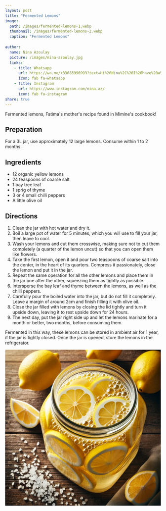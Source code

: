```yaml
---
layout: post
title: "Fermented Lemons"
image:
  path: /images/fermented-lemons-1.webp
  thumbnail: /images/fermented-lemons-2.webp
  caption: "Fermented Lemons"

author:
  name: Nina Azoulay
  picture: /images/nina-azoulay.jpg
  links:
    - title: Whatsapp
      url: https://wa.me/+33685996993?text=Hi%20Nina%2C%20I%20have%20a%20quick%20question%20about%20your%20Fermented%20Lemons%20recipe
      icon: fab fa-whatsapp
    - title: Instagram
      url: https://www.instagram.com/nina.az/
      icon: fab fa-instagram
share: true
---
```


Fermented lemons, Fatima's mother's recipe found in Mimine's cookbook!

## Preparation

For a 3L jar, use approximately 12 large lemons. Consume within 1 to 2 months.

## Ingredients

- 12 organic yellow lemons
- 24 teaspoons of coarse salt
- 1 bay tree leaf
- 1 sprig of thyme
- 3 or 4 small chilli peppers
- A little olive oil

## Directions

1. Clean the jar with hot water and dry it.
2. Boil a large pot of water for 5 minutes, which you will use to fill your jar, then leave to cool.
3. Wash your lemons and cut them crosswise, making sure not to cut them completely (a quarter of the lemon uncut) so that you can open them like flowers.
4. Take the first lemon, open it and pour two teaspoons of coarse salt into the center, in the heart of its quarters. Compress it passionately, close the lemon and put it in the jar.
5. Repeat the same operation for all the other lemons and place them in the jar one after the other, squeezing them as tightly as possible.
6. Intersperse the bay leaf and thyme between the lemons, as well as the chilli peppers.
7. Carefully pour the boiled water into the jar, but do not fill it completely. Leave a margin of around 2cm and finish filling it with olive oil.
8. Close the jar filled with lemons by closing the lid tightly and turn it upside down, leaving it to rest upside down for 24 hours.
9. The next day, put the jar right side up and let the lemons marinate for a month or better, two months, before consuming them.

Fermented in this way, these lemons can be stored in ambient air for 1 year, if the jar is tightly closed. Once the jar is opened, store the lemons in the refrigerator.

<img src="/images/fermented-lemons-2.webp">
